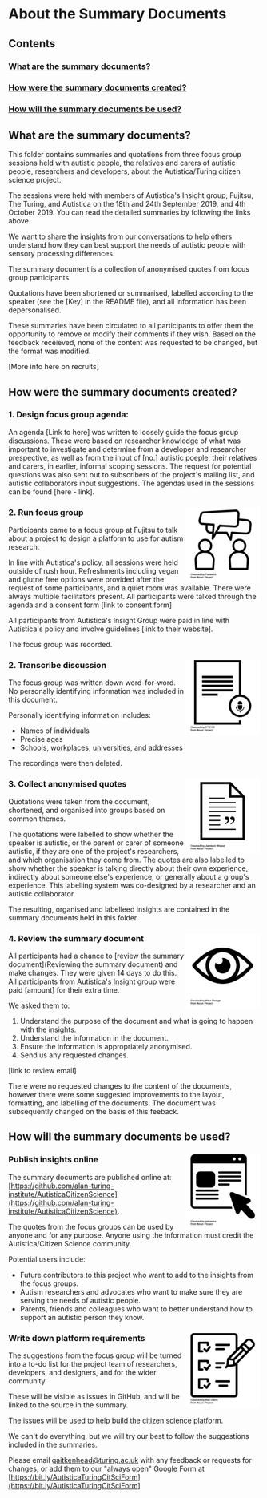 # About the Summary Documents

## Contents

### [What are the summary documents?](#what-are-the-summary-documents)
### [How were the summary documents created?](#how-were-the-summary-documents-created)
### [How will the summary documents be used?](#how-will-the-summary-documents-be-used)

## What are the summary documents?

This folder contains summaries and quotations from three focus group sessions held with autistic people, the relatives and carers of autistic people, researchers and developers, about the Autistica/Turing citizen science project.

The sessions were held with members of Autistica's Insight group, Fujitsu, The Turing, and Autistica on the 18th and 24th September 2019, and 4th October 2019. You can read the detailed summaries by following the links above.

We want to share the insights from our conversations to help others understand how they can best support the needs of autistic people with sensory processing differences.

The summary document is a collection of anonymised quotes from focus group participants.

Quotations have been shortened or summarised, labelled according to the speaker (see the [Key] in the README file), and all information has been depersonalised.

These summaries have been circulated to all participants to offer them the opportunity to remove or modify their comments if they wish.
Based on the feedback receieved, none of the content was requested to be changed, but the format was modified.

[More info here on recruits]

## How were the summary documents created?

### 1. Design focus group agenda: 

An agenda [Link to here] was written to loosely guide the focus group discussions. 
These were based on researcher knowledge of what was important to investigate and determine from a developer and researcher prespective, as well as from the input of [no.] autistic poeple, their relatives and carers, in earlier, informal scoping sessions. 
The request for potential questions was also sent out to subscribers of the project's mailing list, and autistic collaborators input suggestions. 
The agendas used in the sessions can be found [here - link].

### 2. Run focus group <img src="../../images/noun-project-icons/noun_Conversation_2041500.png" width="150" align="right"/>

Participants came to a focus group at Fujitsu to talk about a project to design a platform to use for autism research.

In line with Autistica's policy, all sessions were held outside of rush hour. 
Refreshments including vegan and glutne free options were provided after the request of some participants, and a quiet room was available.
There were always multiple facilitators present.
All participants were talked through the agenda and a consent form [link to consent form]

All participants from Autistica's Insight Group were paid in line with Autistica's policy and involve guidelines [link to their website].

The focus group was recorded.

### 2. Transcribe discussion <img src="../../images/noun-project-icons/noun_transcript_532343.png" width="150" align="right"/>

The focus group was written down word-for-word. No personally identifying information was included in this document.

Personally identifying information includes:

* Names of individuals
* Precise ages
* Schools, workplaces, universities, and addresses

The recordings were then deleted.

### 3. Collect anonymised quotes <img src="../../images/noun-project-icons/noun_Document_188540.png" width="150" align="right"/>

Quotations were taken from the document, shortened, and organised into groups based on common themes.

The quotations were labelled to show whether the speaker is autistic, or the parent or carer of someone autistic, if they are one of the project's researchers, and which organisation they come from. 
The quotes are also labelled to show whether the speaker is talking directly about their own experience, indirectly about someone else's experience, or generally about a group's experience.
This labelling system was co-designed by a researcher and an autistic collaborator. 

The resulting, organised and labelleed insights are contained in the summary documents held in this folder. 

### 4. Review the summary document <img src="../../images/noun-project-icons/noun_Eye_2040041.png" width="150" align="right"/>

All participants had a chance to [review the summary document](Reviewing the summary document) and make changes.
They were given 14 days to do this. All participants from Autistica's Insight group were paid [amount] for their extra time. 

We asked them to:

1. Understand the purpose of the document and what is going to happen with the insights.
2. Understand the information in the document.
3. Ensure the information is appropriately anonymised.
4. Send us any requested changes.

[link to review email]

There were no requested changes to the content of the documents, however there were some suggested improvements to the layout, formatting, and labelling of the documents. 
The document was subsequently changed on the basis of this feeback.

## How will the summary documents be used? 

### Publish insights online <img src="../../images/noun-project-icons/noun_online_1632606.png" width="150" align="right"/>

The summary documents are published online at: [https://github.com/alan-turing-institute/AutisticaCitizenScience](https://github.com/alan-turing-institute/AutisticaCitizenScience).

The quotes from the focus groups can be used by anyone and for any purpose.
Anyone using the information must credit the Autistica/Citizen Science community.

Potential users include:

* Future contributors to this project who want to add to the insights from the focus groups.
* Autism researchers and advocates who want to make sure they are serving the needs of autistic people.
* Parents, friends and colleagues who want to better understand how to support an autistic person they know.

### Write down platform requirements <img src="../../images/noun-project-icons/noun_todolist_1128326.png" width="150" align="right"/>

The suggestions from the focus group will be turned into a to-do list for the project team of researchers, developers, and designers, and for the wider community.

These will be visible as issues in GitHub, and will be linked to the source in the summary. 

The issues will be used to help build the citizen science platform. 

We can't do everything, but we will try our best to follow the suggestions included in the summaries. 


Please email [gaitkenhead@turing.ac.uk](mailto:gaitkenhead@turing.ac.uk) with any feedback or requests for changes, or add them to our "always open" Google Form at [https://bit.ly/AutisticaTuringCitSciForm](https://bit.ly/AutisticaTuringCitSciForm]
